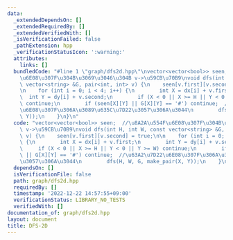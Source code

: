```yaml
---
data:
  _extendedDependsOn: []
  _extendedRequiredBy: []
  _extendedVerifiedWith: []
  _isVerificationFailed: false
  _pathExtension: hpp
  _verificationStatusIcon: ':warning:'
  attributes:
    links: []
  bundledCode: "#line 1 \"graph/dfs2d.hpp\"\nvector<vector<bool>> seen;  //\u8A2A\u554F\
    \u6E08\u307F\u304B\u3069\u3046\u304B v->\u59CB\u70B9\nvoid dfs(int H, int W, const\
    \ vector<string> &G, pair<int, int> v) {\n    seen[v.first][v.second] = true;\n\
    \n    for (int i = 0; i < 4; i++) {\n        int X = dx[i] + v.first;\n      \
    \  int Y = dy[i] + v.second;\n        if (X < 0 || X >= H || Y < 0 || Y >= W)\
    \ continue;\n        if (seen[X][Y] || G[X][Y] == '#') continue;  //\u63A2\u7D22\
    \u6E08\u307F\u306A\u3089\u635C\u7D22\u3057\u306A\u3044\n        dfs(H, W, G, make_pair(X,\
    \ Y));\n    }\n}\n"
  code: "vector<vector<bool>> seen;  //\u8A2A\u554F\u6E08\u307F\u304B\u3069\u3046\u304B\
    \ v->\u59CB\u70B9\nvoid dfs(int H, int W, const vector<string> &G, pair<int, int>\
    \ v) {\n    seen[v.first][v.second] = true;\n\n    for (int i = 0; i < 4; i++)\
    \ {\n        int X = dx[i] + v.first;\n        int Y = dy[i] + v.second;\n   \
    \     if (X < 0 || X >= H || Y < 0 || Y >= W) continue;\n        if (seen[X][Y]\
    \ || G[X][Y] == '#') continue;  //\u63A2\u7D22\u6E08\u307F\u306A\u3089\u635C\u7D22\
    \u3057\u306A\u3044\n        dfs(H, W, G, make_pair(X, Y));\n    }\n}"
  dependsOn: []
  isVerificationFile: false
  path: graph/dfs2d.hpp
  requiredBy: []
  timestamp: '2022-12-22 14:57:55+09:00'
  verificationStatus: LIBRARY_NO_TESTS
  verifiedWith: []
documentation_of: graph/dfs2d.hpp
layout: document
title: DFS-2D
---
```

